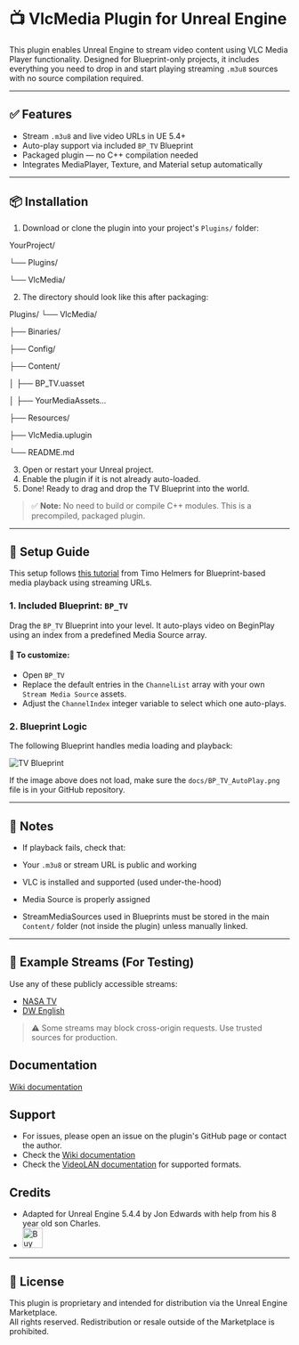 # 📺 VlcMedia Plugin for Unreal Engine

This plugin enables Unreal Engine to stream video content using VLC Media Player functionality. Designed for Blueprint-only projects, it includes everything you need to drop in and start playing streaming `.m3u8` sources with no source compilation required.

---

## ✅ Features

- Stream `.m3u8` and live video URLs in UE 5.4+
- Auto-play support via included `BP_TV` Blueprint
- Packaged plugin — no C++ compilation needed
- Integrates MediaPlayer, Texture, and Material setup automatically

---

## 📦 Installation

1. Download or clone the plugin into your project's `Plugins/` folder:

YourProject/

└── Plugins/

└── VlcMedia/


2. The directory should look like this after packaging:

Plugins/
└── VlcMedia/

├── Binaries/

├── Config/

├── Content/

│ ├── BP_TV.uasset

│ ├── YourMediaAssets...

├── Resources/

├── VlcMedia.uplugin

└── README.md


3. Open or restart your Unreal project.
4. Enable the plugin if it is not already auto-loaded.
5. Done! Ready to drag and drop the TV Blueprint into the world.

> ✅ **Note:** No need to build or compile C++ modules. This is a precompiled, packaged plugin.

---

## 🧠 Setup Guide

This setup follows [this tutorial](https://www.youtube.com/watch?v=nNNzUf3zNjM&t=2s) from Timo Helmers for Blueprint-based media playback using streaming URLs.

### 1. Included Blueprint: `BP_TV`

Drag the `BP_TV` Blueprint into your level. It auto-plays video on BeginPlay using an index from a predefined Media Source array.

#### 🔧 To customize:
- Open `BP_TV`
- Replace the default entries in the `ChannelList` array with your own `Stream Media Source` assets.
- Adjust the `ChannelIndex` integer variable to select which one auto-plays.

### 2. Blueprint Logic

The following Blueprint handles media loading and playback:

![TV Blueprint](https://raw.githubusercontent.com/Jon1969Edwards/VlcMedia_UnrealEngine/main/docs/BP_TV_AutoPlay.png)

If the image above does not load, make sure the `docs/BP_TV_AutoPlay.png` file is in your GitHub repository.

---

## 📌 Notes

- If playback fails, check that:
- Your `.m3u8` or stream URL is public and working
- VLC is installed and supported (used under-the-hood)
- Media Source is properly assigned

- StreamMediaSources used in Blueprints must be stored in the main `Content/` folder (not inside the plugin) unless manually linked.

---

## 🧪 Example Streams (For Testing)

Use any of these publicly accessible streams:
- [NASA TV](https://nasatv-lh.akamaihd.net/i/NASA_101@319270/master.m3u8)
- [DW English](https://dwstream4-lh.akamaihd.net/i/dwstream4_live@123456/master.m3u8)

> ⚠️ Some streams may block cross-origin requests. Use trusted sources for production.


## Documentation
[Wiki documentation](https://github.com/Jon1969Edwards/VlcMedia_UnrealEngine/wiki/%F0%9F%8F%A0-Home)

## Support
- For issues, please open an issue on the plugin's GitHub page or contact the author.
- Check the [Wiki documentation](https://github.com/Jon1969Edwards/VlcMedia_UnrealEngine/wiki/%F0%9F%8F%A0-Home)
- Check the [VideoLAN documentation](https://www.videolan.org/doc/) for supported formats.

## Credits
- Adapted for Unreal Engine 5.4.4 by Jon Edwards with help from his 8 year old son Charles.
- <a href='https://ko-fi.com/Z8Z81F4OEC' target='_blank'><img height='36' style='border:0px;height:36px;' src='https://storage.ko-fi.com/cdn/kofi6.png?v=6' border='0' alt='Buy Me a Beer at ko-fi.com' /></a>

---

## 📃 License

This plugin is proprietary and intended for distribution via the Unreal Engine Marketplace.  
All rights reserved. Redistribution or resale outside of the Marketplace is prohibited.
